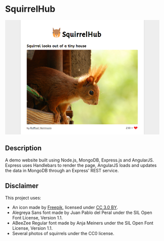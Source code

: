 # SquirrelHub

![Screenshot of the program](doc/screenshot.png)

## Description

A demo website built using Node.js, MongoDB, Express.js and AngularJS. Express
uses Handlebars to render the page, AngularJS loads and updates the data in
MongoDB through an Express' REST service.

## Disclaimer

This project uses:

- An icon made by [Freepik](http://www.freepik.com), licensed under
  [CC 3.0 BY](http://creativecommons.org/licenses/by/3.0/).
- Alegreya Sans font made by Juan Pablo del Peral under the SIL Open Font
  License, Version 1.1.
- ABeeZee Regular font made by Anja Meiners under the SIL Open Font License,
  Version 1.1.
- Several photos of squirrels under the CC0 license.
